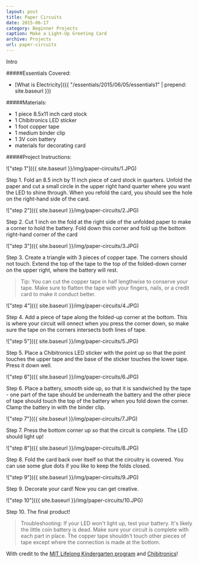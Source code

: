 ```yaml
---
layout: post
title: Paper Circuits
date: 2015-06-17
category: Beginner Projects
caption: Make a Light-Up Greeting Card
archive: Projects
url: paper-circuits
---
```

Intro

#####Essentials Covered:

* [What is Electricity]({{ "/essentials/2015/06/05/essentials1" | prepend: site.baseurl }})

#####Materials:

* 1 piece 8.5x11 inch card stock
* 1 Chibitronics LED sticker
* 1 foot copper tape
* 1 medium binder clip
* 1 3V coin battery
* materials for decorating card

#####Project Instructions:

!["step 1"]({{ site.baseurl }}/img/paper-circuits/1.JPG)

Step 1. Fold an 8.5 inch by 11 inch piece of card stock in quarters. Unfold the paper and cut a small circle in the upper right hand quarter where you want the LED to shine through. When you refold the card, you should see the hole on the right-hand side of the card.

!["step 2"]({{ site.baseurl }}/img/paper-circuits/2.JPG)

Step 2. Cut 1 inch on the fold at the right side of the unfolded paper to make a corner to hold the battery. Fold down this corner and fold up the bottom right-hand corner of the card

!["step 3"]({{ site.baseurl }}/img/paper-circuits/3.JPG)

Step 3. Create a triangle with 3 pieces of copper tape. The corners should not touch. Extend the top of the tape to the top of the folded-down corner on the upper right, where the battery will rest.

>Tip: You can cut the copper tape in half lengthwise to conserve your tape. Make sure to flatten the tape with your fingers, nails, or a credit card to make it conduct better.

!["step 4"]({{ site.baseurl }}/img/paper-circuits/4.JPG)

Step 4. Add a piece of tape along the folded-up corner at the bottom. This is where your circuit will onnect when you press the corner down, so make sure the tape on the corners intersects both lines of tape.

!["step 5"]({{ site.baseurl }}/img/paper-circuits/5.JPG)

Step 5. Place a Chibitronics LED sticker with the point up so that the point touches the upper tape and the base of the sticker touches the lower tape. Press it down well.

!["step 6"]({{ site.baseurl }}/img/paper-circuits/6.JPG)

Step 6. Place a battery, smooth side up, so that it is sandwiched by the tape - one part of the tape should be underneath the battery and the other piece of tape should touch the top of the battery when you fold down the corner. Clamp the battery in with the binder clip.

!["step 7"]({{ site.baseurl }}/img/paper-circuits/7.JPG)

Step 7. Press the bottom corner up so that the circuit is complete. The LED should light up!

!["step 8"]({{ site.baseurl }}/img/paper-circuits/8.JPG)

Step 8. Fold the card back over itself so that the circuitry is covered. You can use some glue dots if you like to keep the folds closed.

!["step 9"]({{ site.baseurl }}/img/paper-circuits/9.JPG)

Step 9. Decorate your card! Now you can get creative.

!["step 10"]({{ site.baseurl }}/img/paper-circuits/10.JPG)

Step 10. The final product!

>Troubleshooting: If your LED won't light up, test your battery. It's likely the little coin battery is dead. Make sure your circuit is complete with each part in place. The copper tape shouldn't touch other pieces of tape except where the connection is made at the bottom.

With credit to the [MIT Lifelong Kindergarten program](https://llk.media.mit.edu/) and [Chibitronics](http://chibitronics.com)! 